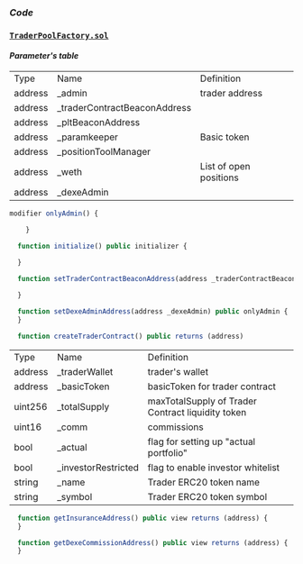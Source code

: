 ### *Code*
### [```TraderPoolFactory.sol```](https://github.com/dexe-network/dexe-asset-management/blob/js-tests-new-contract-with-pass/contracts/TraderPoolFactoryUpgradeable.sol)
#### *Parameter's table*
<table class="iksweb">
	<tbody>
		<tr>
			<td>Type</td>
			<td>Name</td>
			<td>Definition</td>
		</tr>
		<tr>
			<td>address</td>
			<td>_admin</td>
			<td>trader address</td>
		</tr>
		<tr>
			<td>address</td>
			<td>_traderContractBeaconAddress</td>
			<td></td>
		</tr>
		<tr>
			<td>address</td>
			<td>_pltBeaconAddress</td>
			<td></td>
		</tr>
		<tr>
			<td>address</td>
			<td>_paramkeeper</td>
			<td>Basic token</td>
		</tr>
		<tr>
			<td>address</td>
			<td>_positionToolManager</td>
			<td></td>
		</tr>
		<tr>
			<td>address</td>
			<td>_weth</td>
			<td>List of open positions</td>
		</tr>
		<tr>
			<td>address</td>
			<td>_dexeAdmin</td>
			<td></td>
		</tr>
	</tbody>
</table>

```jsx title="text"
modifier onlyAdmin() {

    }
```

```jsx title="инициализирует трейдеров в пуле"
  function initialize() public initializer {

  }
```

```jsx title="инициализирует адрес контракта трейдера"
  function setTraderContractBeaconAddress(address _traderContractBeaconAddress) public onlyAdmin {
  
  }
```

```jsx title="администратор dexe network"
  function setDexeAdminAddress(address _dexeAdmin) public onlyAdmin {
  }
```

```jsx title="создает контракт трейдера"
  function createTraderContract() public returns (address)
```

<table class="iksweb">
	<tbody>
		<tr>
			<td>Type</td>
			<td>Name</td>
			<td>Definition</td>
		</tr>
		<tr>
			<td>address</td>
			<td>_traderWallet</td>
			<td>trader's wallet</td>
		</tr>
		<tr>
			<td>address</td>
			<td>_basicToken</td>
			<td>basicToken for trader contract</td>
		</tr>
		<tr>
			<td>uint256</td>
			<td>_totalSupply</td>
			<td>maxTotalSupply of Trader Contract liquidity token</td>
		</tr>
		<tr>
			<td>uint16</td>
			<td>_comm</td>
			<td>commissions</td>
		</tr>
		<tr>
			<td>bool</td>
			<td>_actual</td>
			<td>flag for setting up "actual portfolio"</td>
		</tr>
		<tr>
			<td>bool</td>
			<td>_investorRestricted</td>
			<td>flag to enable investor whitelist</td>
		</tr>
		<tr>
			<td>string</td>
			<td>_name</td>
			<td>Trader ERC20 token name</td>
		</tr>
		<tr>
			<td>string</td>
			<td>_symbol</td>
			<td>Trader ERC20 token symbol</td>
		</tr>
	</tbody>
</table>

```jsx title="функция возвращает адрес страхового фонда"
  function getInsuranceAddress() public view returns (address) {
  }
```

```jsx title="возвращает адрес на который переводится комиссия dexe network"
  function getDexeCommissionAddress() public view returns (address) {
  }
```
